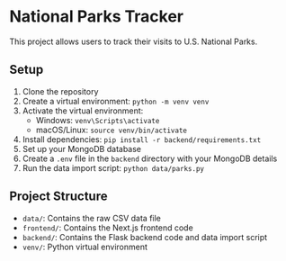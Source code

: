 # National Parks Tracker

This project allows users to track their visits to U.S. National Parks.

## Setup

1. Clone the repository
2. Create a virtual environment: `python -m venv venv`
3. Activate the virtual environment:
   - Windows: `venv\Scripts\activate`
   - macOS/Linux: `source venv/bin/activate`
4. Install dependencies: `pip install -r backend/requirements.txt`
5. Set up your MongoDB database
6. Create a `.env` file in the `backend` directory with your MongoDB details
7. Run the data import script: `python data/parks.py`

## Project Structure

- `data/`: Contains the raw CSV data file
- `frontend/`: Contains the Next.js frontend code
- `backend/`: Contains the Flask backend code and data import script
- `venv/`: Python virtual environment
